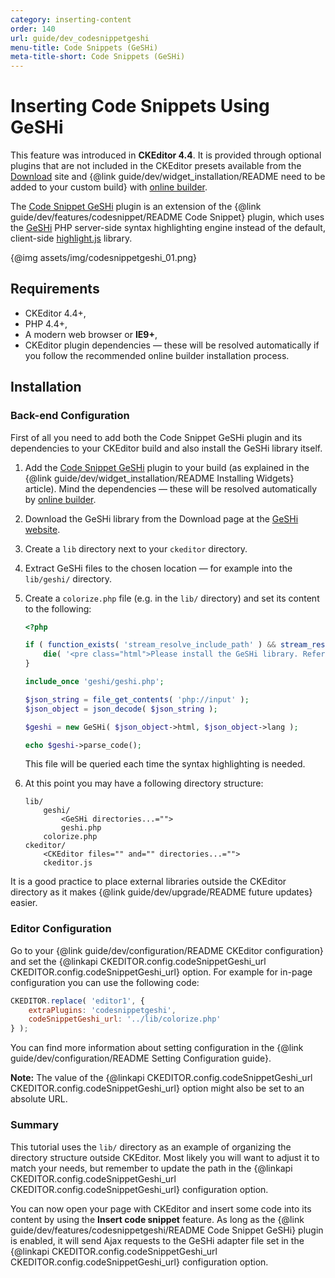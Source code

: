 ```yaml
---
category: inserting-content
order: 140
url: guide/dev_codesnippetgeshi
menu-title: Code Snippets (GeSHi)
meta-title-short: Code Snippets (GeSHi)
---
```

<!--
Copyright (c) 2003-2018, CKSource - Frederico Knabben. All rights reserved.
For licensing, see LICENSE.md.
-->

# Inserting Code Snippets Using GeSHi

<info-box info=""> This feature was introduced in <strong>CKEditor 4.4</strong>. It is provided through optional plugins that are not included in the CKEditor presets available from the <a href="https://ckeditor.com/ckeditor-4/download/">Download</a> site and {@link guide/dev/widget_installation/README need to be added to your custom build} with <a href="https://ckeditor.com/cke4/builder">online builder</a>.
</info-box>

The [Code Snippet GeSHi](https://ckeditor.com/cke4/addon/codesnippetgeshi) plugin is an extension of the {@link guide/dev/features/codesnippet/README Code Snippet} plugin, which uses the [GeSHi](http://qbnz.com/highlighter/) PHP server-side syntax highlighting engine instead of the default, client-side [highlight.js](http://highlightjs.org) library.

{@img assets/img/codesnippetgeshi_01.png}

## Requirements

* CKEditor 4.4+,
* PHP 4.4+,
* A modern web browser or **IE9+**,
* CKEditor plugin dependencies &mdash; these will be resolved automatically if you follow the recommended online builder installation process.

## Installation

### Back-end Configuration

First of all you need to add both the Code Snippet GeSHi plugin and its dependencies to your CKEditor build and also install the GeSHi library itself.

1. Add the [Code Snippet GeSHi](https://ckeditor.com/cke4/addon/codesnippetgeshi) plugin to your build (as explained in the {@link guide/dev/widget_installation/README Installing Widgets} article). Mind the dependencies &mdash; these will be resolved automatically by [online builder](https://ckeditor.com/cke4/builder).
1. Download the GeSHi library from the Download page at the [GeSHi website](http://qbnz.com/highlighter).
1. Create a `lib` directory next to your `ckeditor` directory.
1. Extract GeSHi files to the chosen location &mdash; for example into the `lib/geshi/` directory.
1. Create a `colorize.php` file (e.g. in the `lib/` directory) and set its content to the following:

    ``` php
    <?php
    
    if ( function_exists( 'stream_resolve_include_path' ) && stream_resolve_include_path( 'geshi/geshi.php' ) === FALSE ) {
        die( '<pre class="html">Please install the GeSHi library. Refer to plugins/codesnippetgeshi/README.md for more information.' );
    }
    
    include_once 'geshi/geshi.php';
    
    $json_string = file_get_contents( 'php://input' );
    $json_object = json_decode( $json_string );
    
    $geshi = new GeSHi( $json_object->html, $json_object->lang );
    
    echo $geshi->parse_code();
    ```

    This file will be queried each time the syntax highlighting is needed.

1. At this point you may have a following directory structure:

    ```
    lib/
        geshi/
            <GeSHi directories...="">
            geshi.php
        colorize.php
    ckeditor/
        <CKEditor files="" and="" directories...="">
        ckeditor.js
    ```

<info-box hint=""> It is a good practice to place external libraries outside the CKEditor directory as it makes {@link guide/dev/upgrade/README future updates} easier.
</info-box>

### Editor Configuration

Go to your {@link guide/dev/configuration/README CKEditor configuration} and set the {@linkapi CKEDITOR.config.codeSnippetGeshi_url CKEDITOR.config.codeSnippetGeshi_url} option. For example for in-page configuration you can use the following code:

``` js
CKEDITOR.replace( 'editor1', {
    extraPlugins: 'codesnippetgeshi',
    codeSnippetGeshi_url: '../lib/colorize.php'
} );
```

You can find more information about setting configuration in the {@link guide/dev/configuration/README Setting Configuration guide}.

**Note:** The value of the {@linkapi CKEDITOR.config.codeSnippetGeshi_url CKEDITOR.config.codeSnippetGeshi_url} option might also be set to an absolute URL.

### Summary

This tutorial uses the `lib/` directory as an example of organizing the directory structure outside CKEditor. Most likely you will want to adjust it to match your needs, but remember to update the path in the {@linkapi CKEDITOR.config.codeSnippetGeshi_url CKEDITOR.config.codeSnippetGeshi_url} configuration option.

You can now open your page with CKEditor and insert some code into its content by using the **Insert code snippet** feature. As long as the {@link guide/dev/features/codesnippetgeshi/README Code Snippet GeSHi} plugin is enabled, it will send Ajax requests to the GeSHi adapter file set in the {@linkapi CKEDITOR.config.codeSnippetGeshi_url CKEDITOR.config.codeSnippetGeshi_url} configuration option.
